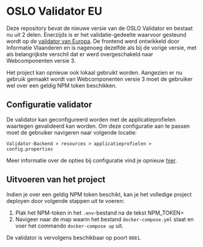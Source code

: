 # OSLO Validator EU

Deze repository bevat de nieuwe versie van de OSLO Validator en bestaat nu uit 2 delen. Enerzijds is er het validatie-gedeelte waarvoor gesteund wordt op de [validator van Europa](https://www.itb.ec.europa.eu/docs/guides/latest/validatingRDF/index.html#). De frontend werd ontwikkeld door Informatie Vlaanderen en is nagenoeg dezelfde als bij de vorige versie, met als belangrijkste verschil dat er werd overgeschakeld naar Webcomponenten versie 3.

Het project kan opnieuw ook lokaal gebruikt worden. Aangezien er nu gebruik gemaakt wordt van Webcomponenten versie 3 moet de gebruiker wel over een geldig NPM token beschikken.

## Configuratie validator

De validator kan geconfigureerd worden met de applicatieprofielen waartegen gevalideerd kan worden. Om deze configuratie aan te passen moet de gebruiker navigeren naar volgende locatie:
```
Validator-Backend > resources > applicatieprofielen > config.properties
```

Meer informatie over de opties bij configuratie vind je opnieuw [hier](https://www.itb.ec.europa.eu/docs/guides/latest/validatingRDF/index.html#).

## Uitvoeren van het project

Indien je over een geldig NPM token beschikt, kan je het volledige project deployen door volgende stappen uit te voeren:
1. Plak het NPM-token in het `.env`-bestand na de tekst NPM_TOKEN=
1. Navigeer naar de map waarin het bestand `docker-compose.yml` staat en voer het commando `docker-compose up` uit. 

De validator is vervolgens beschikbaar op poort `8081`.
